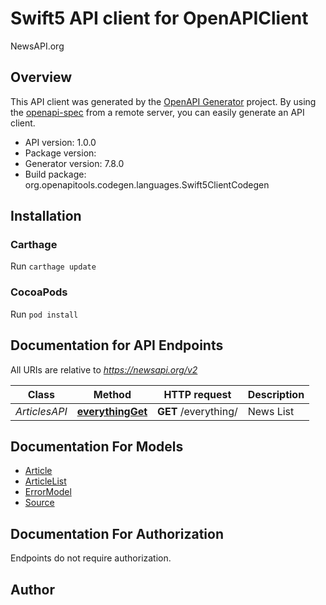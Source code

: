 # Swift5 API client for OpenAPIClient

NewsAPI.org

## Overview
This API client was generated by the [OpenAPI Generator](https://openapi-generator.tech) project.  By using the [openapi-spec](https://github.com/OAI/OpenAPI-Specification) from a remote server, you can easily generate an API client.

- API version: 1.0.0
- Package version: 
- Generator version: 7.8.0
- Build package: org.openapitools.codegen.languages.Swift5ClientCodegen

## Installation

### Carthage

Run `carthage update`

### CocoaPods

Run `pod install`

## Documentation for API Endpoints

All URIs are relative to *https://newsapi.org/v2*

Class | Method | HTTP request | Description
------------ | ------------- | ------------- | -------------
*ArticlesAPI* | [**everythingGet**](docs/ArticlesAPI.md#everythingget) | **GET** /everything/ | News List


## Documentation For Models

 - [Article](docs/Article.md)
 - [ArticleList](docs/ArticleList.md)
 - [ErrorModel](docs/ErrorModel.md)
 - [Source](docs/Source.md)


<a id="documentation-for-authorization"></a>
## Documentation For Authorization

Endpoints do not require authorization.


## Author



